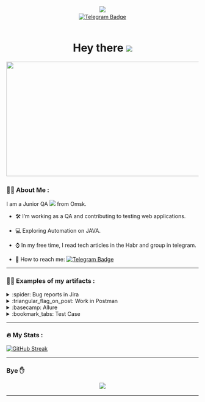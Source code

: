 <div id="header" align="center">
  <img src=https://media.giphy.com/media/2WuHHWbGt3fY4/giphy.gif width="113"/>
  </div>

<div id="badges" align="center">
  <a href="https://t.me/AlekseyKhot">
    <img src="https://img.shields.io/badge/Telegram-blue?style=for-the-badge&logo=telegram&logoColor=white" alt="Telegram Badge"/>
  </a>
</div>  

<div id="badges" align="center">
  <img src="https://komarev.com/ghpvc/?username=Lesha55-90&style=flat-square&color=blue" alt=""/>
</div>

<h1 align="center">
  Hey there
  <img src="https://media.giphy.com/media/hvRJCLFzcasrR4ia7z/giphy.gif" width="30px"/>
</h1>

<div align="center">
  <img src="https://media.giphy.com/media/dWesBcTLavkZuG35MI/giphy.gif" width="600" height="300"/>
</div>

### :man_technologist: About Me :

I am a Junior QA <img src="https://media.giphy.com/media/WUlplcMpOCEmTGBtBW/giphy.gif" width="30"> from Omsk.

- :hammer_and_wrench:  I’m working as a QA and contributing to testing web applications.
  
- :computer: Exploring Automation on JAVA.

- :watch: In my free time, I read tech articles in the Habr and group in telegram.

- :iphone: How to reach me: [![Telegram Badge](https://img.shields.io/badge/Telegram-blue?style=for-the-badge&logo=telegram&logoColor=white)](https://t.me/AlekseyKhot)

---

### :man_technologist: Examples of my artifacts :
 </details>
<details><summary>:spider: Bug reports in Jira</summary> 

![Jira - invalid all](https://github.com/Lesha55-90/Lesha55-90/assets/141206848/1b6f98f1-f0f7-4a30-8137-6a3e2ea5803a)

![Jira поисковое значение](https://github.com/Lesha55-90/Lesha55-90/assets/141206848/1f9ca6aa-5059-4000-b46b-aa9e371b2288)

![Jira регистрац опция](https://github.com/Lesha55-90/Lesha55-90/assets/141206848/ffd8581b-eae5-4194-9e2b-2d05d142ad63)


https://docs.google.com/spreadsheets/d/1Ek_CuNGHJ70uDI_edm9Ug-79CpPt_AewDU2Sz3DF_vg/edit#gid=0

</details>


</details>
<details><summary>:triangular_flag_on_post: Work in Postman</summary>   

![П1](https://github.com/Lesha55-90/Lesha55-90/assets/141206848/9b1576ad-32fc-46d1-8d50-bfa63c18776e)

![П2](https://github.com/Lesha55-90/Lesha55-90/assets/141206848/14b1751a-e13e-4ebb-b976-7b7d93f0ea27)

![П3](https://github.com/Lesha55-90/Lesha55-90/assets/141206848/6d695ccb-5652-449c-b312-f2ddf7409a78)


</details>

</details>
<details><summary>:basecamp: Allure</summary>

![Allure](https://github.com/Lesha55-90/Lesha55-90/assets/141206848/b8d03256-1313-4758-b292-ef91686a2f84)

</details>

</details>
<details><summary>:bookmark_tabs: Test Case</summary>
  <div id="badges">
    <a href="https://docs.google.com/spreadsheets/d/1Ek_CuNGHJ70uDI_edm9Ug-79CpPt_AewDU2Sz3DF_vg/edit#gid=0">
  <img src="https://github.com/devicons/devicon/blob/master/icons/googlecloud/googlecloud-original.svg" width="70"/>
       </a>
  </div>

</details>

---

### :fire: My Stats :
[![GitHub Streak](http://github-readme-streak-stats.herokuapp.com?user=Lesha55-90&theme=dark&background=000000)](https://git.io/streak-stats)

---

### Bye :hand: 

 <div id="header" align="center">
  <img src="https://media.giphy.com/media/fWYFJ7b8PR44vRRLRG/giphy.gif" width="113"/>
  </div>
  
---
